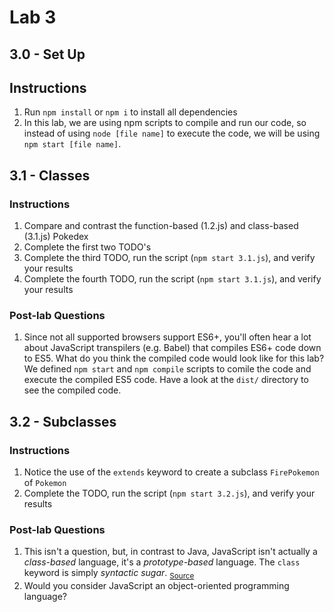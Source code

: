 # Lab 3

## 3.0 - Set Up

## Instructions

1. Run `npm install` or `npm i` to install all dependencies
2. In this lab, we are using npm scripts to compile and run our code, so instead of using `node [file name]` to execute the code, we will be using `npm start [file name]`.

## 3.1 - Classes

### Instructions

1. Compare and contrast the function-based (1.2.js) and class-based (3.1.js) Pokedex
2. Complete the first two TODO's
3. Complete the third TODO, run the script (`npm start 3.1.js`), and verify your results
4. Complete the fourth TODO, run the script (`npm start 3.1.js`), and verify your results

### Post-lab Questions

1. Since not all supported browsers support ES6+, you'll often hear a lot about JavaScript transpilers (e.g. Babel) that compiles ES6+ code down to ES5. What do you think the compiled code would look like for this lab? We defined `npm start` and `npm compile` scripts to comile the code and execute the compiled ES5 code. Have a look at the `dist/` directory to see the compiled code.

## 3.2 - Subclasses

### Instructions

1. Notice the use of the `extends` keyword to create a subclass `FirePokemon` of `Pokemon`
2. Complete the TODO, run the script (`npm start 3.2.js`), and verify your results

### Post-lab Questions

1. This isn't a question, but, in contrast to Java, JavaScript isn't actually a _class-based_ language, it's a _prototype-based_ language. The `class` keyword is simply _syntactic sugar_. <sub>[Source](https://developer.mozilla.org/en-US/docs/Web/JavaScript/Reference/Global_Objects/Array)</sub>
2. Would you consider JavaScript an object-oriented programming language?
